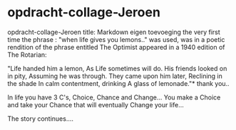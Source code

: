 # opdracht-collage-Jeroen
opdracht-collage-Jeroen
title: Markdown
eigen toevoeging
the very first time the phrase : "when life gives you lemons.." was used, was in a poetic rendition of the phrase entitled The Optimist appeared in a 1940 edition of The Rotarian:

"Life handed him a lemon, As Life sometimes will do. His friends looked on in pity, Assuming he was through. They came upon him later, Reclining in the shade In calm contentment, drinking A glass of lemonade."*
thank you..

In life you have 3 C's, Choice, Chance and Change...
You make a Choice and take your Chance that will eventually Change your life...

The story continues.... 
